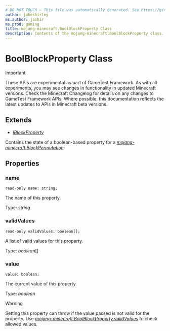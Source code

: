 ```yaml
---
# DO NOT TOUCH — This file was automatically generated. See https://github.com/Mojang/MinecraftApiDocsGenerator to modify descriptions, examples, etc.
author: jakeshirley
ms.author: jashir
ms.prod: gaming
title: mojang-minecraft.BoolBlockProperty Class
description: Contents of the mojang-minecraft.BoolBlockProperty class.
---
```

# BoolBlockProperty Class
>[!IMPORTANT]
>These APIs are experimental as part of GameTest Framework. As with all experiments, you may see changes in functionality in updated Minecraft versions. Check the Minecraft Changelog for details on any changes to GameTest Framework APIs. Where possible, this documentation reflects the latest updates to APIs in Minecraft beta versions.

## Extends
- [*IBlockProperty*](IBlockProperty.md)

Contains the state of a boolean-based property for a [*mojang-minecraft.BlockPermutation*](../mojang-minecraft/BlockPermutation.md).

## Properties

### **name**
`read-only name: string;`

The name of this property.

Type: *string*

### **validValues**
`read-only validValues: boolean[];`

A list of valid values for this property.

Type: *boolean*[]

### **value**
`value: boolean;`

The current value of this property.

Type: *boolean*

> [!WARNING]
> Setting this property can throw if the value passed is not valid for the property. Use [*mojang-minecraft.BoolBlockProperty.validValues*](../mojang-minecraft/BoolBlockProperty.md#validvalues) to check allowed values.

